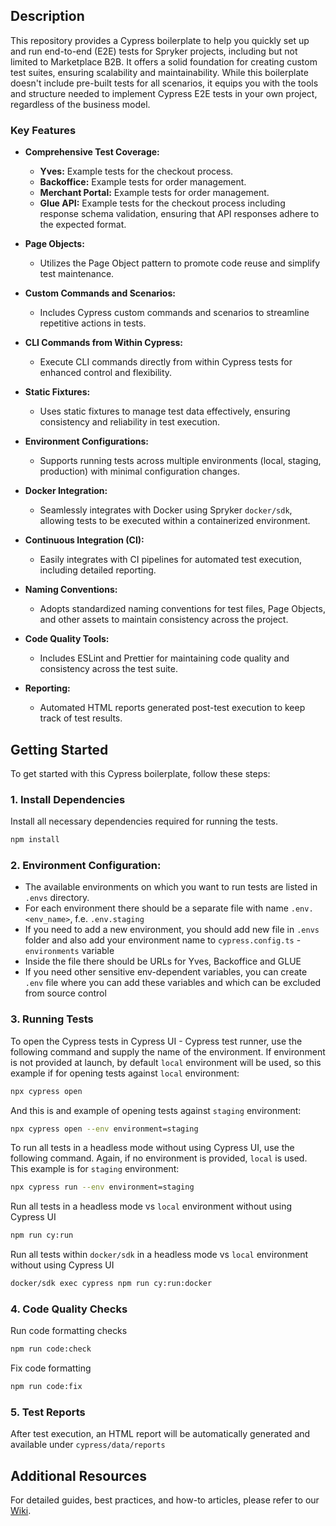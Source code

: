 ## Description

This repository provides a Cypress boilerplate to help you quickly set up and run end-to-end (E2E) tests for Spryker projects, including but not limited to Marketplace B2B. It offers a solid foundation for creating custom test suites, ensuring scalability and maintainability. While this boilerplate doesn't include pre-built tests for all scenarios, it equips you with the tools and structure needed to implement Cypress E2E tests in your own project, regardless of the business model.
### Key Features

- **Comprehensive Test Coverage:**
  - **Yves:** Example tests for the checkout process.
  - **Backoffice:** Example tests for order management.
  - **Merchant Portal:** Example tests for order management.
  - **Glue API:** Example tests for the checkout process including response schema validation, ensuring that API responses adhere to the expected format.

- **Page Objects:** 
  - Utilizes the Page Object pattern to promote code reuse and simplify test maintenance.

- **Custom Commands and Scenarios:**
  - Includes Cypress custom commands and scenarios to streamline repetitive actions in tests.

- **CLI Commands from Within Cypress:**
  - Execute CLI commands directly from within Cypress tests for enhanced control and flexibility.
 
- **Static Fixtures:** 
  - Uses static fixtures to manage test data effectively, ensuring consistency and reliability in test execution.

- **Environment Configurations:**
  - Supports running tests across multiple environments (local, staging, production) with minimal configuration changes.

- **Docker Integration:**
  - Seamlessly integrates with Docker using Spryker `docker/sdk`, allowing tests to be executed within a containerized environment.

- **Continuous Integration (CI):**
  - Easily integrates with CI pipelines for automated test execution, including detailed reporting.

- **Naming Conventions:**
  - Adopts standardized naming conventions for test files, Page Objects, and other assets to maintain consistency across the project.

- **Code Quality Tools:**
  - Includes ESLint and Prettier for maintaining code quality and consistency across the test suite.

- **Reporting:**
  - Automated HTML reports generated post-test execution to keep track of test results.

## Getting Started

To get started with this Cypress boilerplate, follow these steps:

### 1. Install Dependencies

Install all necessary dependencies required for running the tests.

```bash
npm install
  ```
### 2. Environment Configuration:

- The available environments on which you want to run tests are listed in `.envs` directory.
- For each environment there should be a separate file with name `.env.<env_name>`, f.e. `.env.staging`
- If you need to add a new environment, you should add new file in `.envs` folder and also add your environment name to `cypress.config.ts` - `environments` variable
- Inside the file there should be URLs for Yves, Backoffice and GLUE
- If you need other sensitive env-dependent variables, you can create `.env` file where you can add these variables and which can be excluded from source control

### 3. Running Tests

To open the Cypress tests in Cypress UI - Cypress test runner, use the following command and supply the name of the environment.
If environment is not provided at launch, by default `local` environment will be used, so this example if for opening tests against `local` environment:

```bash
npx cypress open
```

And this is and example of opening tests against `staging` environment:

```bash
npx cypress open --env environment=staging
```

To run all tests in a headless mode without using Cypress UI, use the following command. Again, if no environment is provided, `local` is used.
This example is for `staging` environment:

```bash
npx cypress run --env environment=staging
```

Run all tests in a headless mode vs `local` environment without using Cypress UI

```bash
npm run cy:run
```

Run all tests within `docker/sdk` in a headless mode vs `local` environment without using Cypress UI

```bash
docker/sdk exec cypress npm run cy:run:docker
```

### 4. Code Quality Checks

Run code formatting checks

```bash
npm run code:check
```

Fix code formatting

```bash
npm run code:fix
```

### 5. Test Reports

After test execution, an HTML report will be automatically generated and available under `cypress/data/reports`

## Additional Resources

For detailed guides, best practices, and how-to articles, please refer to our [Wiki](https://github.com/spryker-projects/cypress-boilerplate/wiki).
